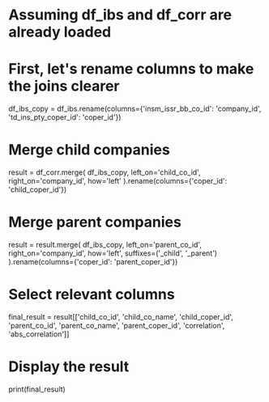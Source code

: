 # Assuming df_ibs and df_corr are already loaded
# First, let's rename columns to make the joins clearer
df_ibs_copy = df_ibs.rename(columns={'insm_issr_bb_co_id': 'company_id', 
                                    'td_ins_pty_coper_id': 'coper_id'})

# Merge child companies
result = df_corr.merge(
    df_ibs_copy,
    left_on='child_co_id',
    right_on='company_id',
    how='left'
).rename(columns={'coper_id': 'child_coper_id'})

# Merge parent companies
result = result.merge(
    df_ibs_copy,
    left_on='parent_co_id',
    right_on='company_id',
    how='left',
    suffixes=('_child', '_parent')
).rename(columns={'coper_id': 'parent_coper_id'})

# Select relevant columns
final_result = result[['child_co_id', 'child_co_name', 'child_coper_id', 
                      'parent_co_id', 'parent_co_name', 'parent_coper_id', 
                      'correlation', 'abs_correlation']]

# Display the result
print(final_result)
